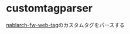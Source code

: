 # customtagparser

[nablarch-fw-web-tag](https://github.com/nablarch/nablarch-fw-web-tag)のカスタムタグをパースする
